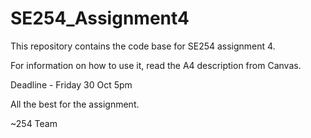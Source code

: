 # SE254_Assignment4
This repository contains the code base for SE254 assignment 4.

For information on how to use it, read the A4 description from Canvas. 

Deadline - Friday 30 Oct 5pm

All the best for the assignment.

~254 Team
